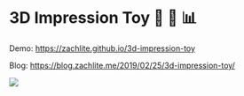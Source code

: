 # 3D Impression Toy :movie_camera: :rabbit: :bar_chart:

Demo: https://zachlite.github.io/3d-impression-toy

Blog: https://blog.zachlite.me/2019/02/25/3d-impression-toy/

![](https://thumbs.gfycat.com/MasculineThirstyAustraliansilkyterrier-size_restricted.gif)

